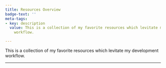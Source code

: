 ```yaml
---
title: Resources Overview
badge-text: ''
meta-tags:
- key: description
  value: This is a collection of my favorite resources which levitate my development
    workflow.

---
```

<the-lead>
  This is a collection of my favorite resources which levitate my development workflow.
</the-lead>

<hr class="my-4" />

<resources-overview></resources-overview>

